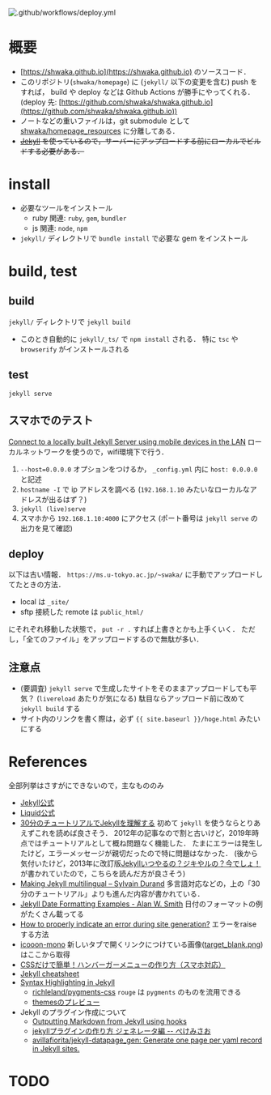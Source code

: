 ![.github/workflows/deploy.yml](https://github.com/shwaka/homepage/workflows/.github/workflows/deploy.yml/badge.svg)

# 概要
- [https://shwaka.github.io](https://shwaka.github.io) のソースコード．
- このリポジトリ(`shwaka/homepage`) に (`jekyll/` 以下の変更を含む) push をすれば，
  build や deploy などは Github Actions が勝手にやってくれる．
  (deploy 先: [https://github.com/shwaka/shwaka.github.io](https://github.com/shwaka/shwaka.github.io))
- ノートなどの重いファイルは，git submodule として [shwaka/homepage_resources](https://github.com/shwaka/homepage_resources) に分離してある．
- ~~[Jekyll](https://jekyllrb.com/) を使っているので，サーバーにアップロードする前にローカルでビルドする必要がある．~~

# install
- 必要なツールをインストール
    - ruby 関連: `ruby`, `gem`, `bundler`
    - js 関連: `node`, `npm`
- `jekyll/` ディレクトリで `bundle install` で必要な gem をインストール

# build, test
## build
`jekyll/` ディレクトリで `jekyll build`

- このとき自動的に `jekyll/_ts/` で `npm install` される．
  特に `tsc` や `browserify` がインストールされる

## test
`jekyll serve`

## スマホでのテスト
[Connect to a locally built Jekyll Server using mobile devices in the LAN](https://stackoverflow.com/questions/16608466/connect-to-a-locally-built-jekyll-server-using-mobile-devices-in-the-lan)
ローカルネットワークを使うので，wifi環境下で行う．
1. `--host=0.0.0.0` オプションをつけるか， `_config.yml` 内に `host: 0.0.0.0` と記述
2. `hostname -I` で ip アドレスを調べる (`192.168.1.10` みたいなローカルなアドレスが出るはず？)
3. `jekyll (live)serve`
4. スマホから `192.168.1.10:4000` にアクセス (ポート番号は `jekyll serve` の出力を見て確認)

## deploy
以下は古い情報．
`https://ms.u-tokyo.ac.jp/~swaka/` に手動でアップロードしてたときの方法．

- local は `_site/`
- sftp 接続した remote は `public_html/`

にそれぞれ移動した状態で， `put -r .` すれば上書きとかも上手くいく．
ただし，「全てのファイル」をアップロードするので無駄が多い．

## 注意点
- (要調査) `jekyll serve` で生成したサイトをそのままアップロードしても平気？
  (`livereload` あたりが気になる)
  駄目ならアップロード前に改めて `jekyll build` する
- サイト内のリンクを書く際は，必ず `{{ site.baseurl }}/hoge.html` みたいにする

# References
全部列挙はさすがにできないので，主なもののみ

- [Jekyll公式](https://jekyllrb.com/docs/)
- [Liquid公式](https://shopify.github.io/liquid/)
- [30分のチュートリアルでJekyllを理解する](https://melborne.github.io/2012/05/13/first-step-of-jekyll/)
  初めて `jekyll` を使うならとりあえずこれを読めば良さそう．
  2012年の記事なので割と古いけど，2019年時点ではチュートリアルとして概ね問題なく機能した．
  たまにエラーは発生したけど，エラーメッセージが親切だったので特に問題はなかった．
  (後から気付いたけど，2013年に改訂版[Jekyllいつやるの？ジキやルの？今でしょ！](http://melborne.github.io/2013/05/20/now-the-time-to-start-jekyll/)が書かれていたので，こちらを読んだ方が良さそう)
- [Making Jekyll multilingual – Sylvain Durand](https://www.sylvaindurand.org/making-jekyll-multilingual/)
  多言語対応などの，上の「30分のチュートリアル」よりも進んだ内容が書かれている．
- [Jekyll Date Formatting Examples - Alan W. Smith](http://alanwsmith.com/jekyll-liquid-date-formatting-examples)
  日付のフォーマットの例がたくさん載ってる
- [How to properly indicate an error during site generation?](https://talk.jekyllrb.com/t/how-to-properly-indicate-an-error-during-site-generation/447)
  エラーをraiseする方法
- [icooon-mono](http://icooon-mono.com/)
  新しいタブで開くリンクにつけている画像([target_blank.png](/jekyll/img/target_blank.png))はここから取得
- [CSSだけで簡単！ハンバーガーメニューの作り方（スマホ対応）](https://saruwakakun.com/html-css/reference/nav-drawer)
- [Jekyll cheatsheet](https://devhints.io/jekyll)
- [Syntax Highlighting in Jekyll](https://mycyberuniverse.com/syntax-highlighting-jekyll.html)
    - [richleland/pygments-css](https://github.com/richleland/pygments-css) `rouge` は `pygments` のものを流用できる
    - [themesのプレビュー](http://richleland.github.io/pygments-css/)
- Jekyll のプラグイン作成について
    - [Outputting Markdown from Jekyll using hooks](https://humanwhocodes.com/blog/2019/04/jekyll-hooks-output-markdown/)
    - [jekyllプラグインの作り方 ジェネレータ編 -- ぺけみさお](https://www.xmisao.com/2013/08/06/how-to-make-a-jekyll-plugin.html)
    - [avillafiorita/jekyll-datapage_gen: Generate one page per yaml record in Jekyll sites.](https://github.com/avillafiorita/jekyll-datapage_gen)

# TODO
